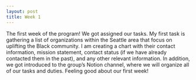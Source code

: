 ```yaml
---
layout: post
title: Week 1
---
```


The first week of the program! We got assigned our tasks. My first task is gathering a list of organizations within the Seattle area that focus on uplifting the Black community. I am creating a chart with their contact information, mission statement, contact status (if we have already contacted them in the past), and any other relevant information. In addition, we got introduced to the group’s Notion channel, where we will organize all of our tasks and duties. Feeling good about our first week!
